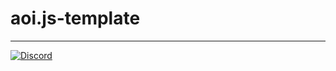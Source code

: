 # aoi.js-template

<hr />

[![Discord](https://img.shields.io/discord/771291725909721098?style=plastic)](https://discord.gg/4eeuQne)
